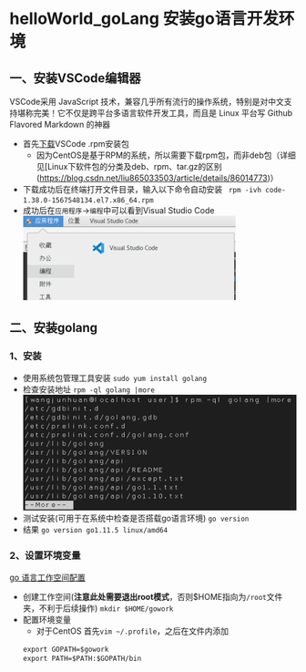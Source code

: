 # helloWorld_goLang 安装go语言开发环境
## 一、安装VSCode编辑器
VSCode采用 JavaScript 技术，兼容几乎所有流行的操作系统，特别是对中文支持堪称完美！它不仅是跨平台多语言软件开发工具，而且是 Linux 平台写 Github Flavored Markdown 的神器
- 首先[下载](https://code.visualstudio.com/download)VSCode .rpm安装包
    - 因为CentOS是基于RPM的系统，所以需要下载rpm包，而非deb包（详细见[Linux下软件包的分类及deb、rpm、tar.gz的区别(https://blog.csdn.net/liu865033503/article/details/86014773)）
- 下载成功后在终端打开文件目录，输入以下命令自动安装
 ` rpm -ivh code-1.38.0-1567548134.el7.x86_64.rpm`
- 成功后在`应用程序`->`编程`中可以看到Visual Studio Code
    ![code](image/1.png)
## 二、安装golang
### 1、安装
-  使用系统包管理工具安装
`sudo yum install golang`
-  检查安装地址
`rpm -ql golang |more`
![安装地址](image/2.png)
-  测试安装(可用于在系统中检查是否搭载go语言环境)
`go version`
-  结果
`go version go1.11.5 linux/amd64`
### 2、设置环境变量
[go 语言工作空间配置](https://go-zh.org/doc/code.html)
-  创建工作空间(**注意此处需要退出root模式**，否则$HOME指向为`/root`文件夹，不利于后续操作)
`mkdir $HOME/gowork`
-  配置环境变量
    - 对于CentOS 首先`vim ~/.profile`，之后在文件内添加
    ```
    export GOPATH=$gowork
    export PATH=$PATH:$GOPATH/bin
    ```